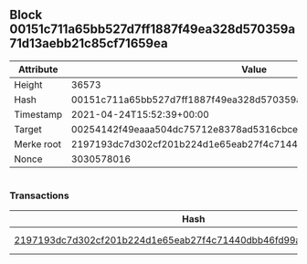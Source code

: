 ## Block 00151c711a65bb527d7ff1887f49ea328d570359a71d13aebb21c85cf71659ea

Attribute | Value
--- | ---
Height | 36573
Hash | 00151c711a65bb527d7ff1887f49ea328d570359a71d13aebb21c85cf71659ea
Timestamp | 2021-04-24T15:52:39+00:00
Target | 00254142f49eaaa504dc75712e8378ad5316cbcead634704b3734b6271167cc4
Merke root | 2197193dc7d302cf201b224d1e65eab27f4c71440dbb46fd99a61bf745417abc
Nonce | 3030578016

```

```

### Transactions

Hash | Amount
--- | ---
[2197193dc7d302cf201b224d1e65eab27f4c71440dbb46fd99a61bf745417abc](2197193dc7d302cf201b224d1e65eab27f4c71440dbb46fd99a61bf745417abc.md) | 10.00000000 SKEPTI 

